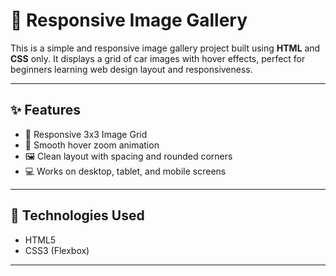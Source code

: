 # 🚗 Responsive Image Gallery

This is a simple and responsive image gallery project built using **HTML** and **CSS** only. It displays a grid of car images with hover effects, perfect for beginners learning web design layout and responsiveness.

---

## ✨ Features

- 📸 Responsive 3x3 Image Grid
- 🎨 Smooth hover zoom animation
- 🖼️ Clean layout with spacing and rounded corners
- 💻 Works on desktop, tablet, and mobile screens

---

## 🔧 Technologies Used

- HTML5
- CSS3 (Flexbox)

---



